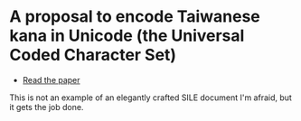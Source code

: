 # A proposal to encode Taiwanese kana in Unicode (the Universal Coded Character Set)

* [Read the paper](https://raw.githubusercontent.com/ctrlcctrlv/TaiwaneseKanaUnicodePaper/master/tkana.pdf)

This is not an example of an elegantly crafted SILE document I'm afraid, but it gets the job done.
